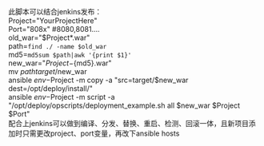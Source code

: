 此脚本可以结合jenkins发布：  
Project="YourProjectHere"  
Port="808x" #8080,8081....  
old_war="$Project*.war"  
path=`find ./ -name $old_war`  
md5=`md5sum $path|awk '{print $1}'`  
new_war="$Project-${md5}.war"  
mv $path target/$new_war  
ansible $env-$Project  -m copy -a "src=target/$new_war dest=/opt/deploy/install/"  
ansible $env-$Project  -m script -a "/opt/deploy/opscripts/deployment_example.sh all $new_war $Project $Port"  
配合上jenkins可以做到编译、分发、替换、重启、检测、回滚一体，且新项目添加时只需更改project、port变量，再改下ansible hosts  
